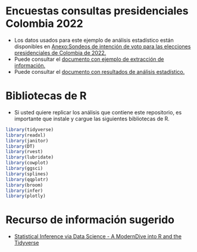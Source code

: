 # Encuestas consultas presidenciales Colombia 2022

- Los datos usados para este ejemplo de análisis estadístico están disponibles en [Anexo:Sondeos de intención de voto para las elecciones presidenciales de Colombia de 2022.](https://es.wikipedia.org/wiki/Anexo:Sondeos_de_intenci%C3%B3n_de_voto_para_las_elecciones_presidenciales_de_Colombia_de_2022)
- Puede consultar el [documento con ejemplo de extracción de información.](https://rpubs.com/Edimer/877105)
- Puede consultar el [documento con resultados de análisis estadístico.](https://rpubs.com/Edimer/877110)

# Bibliotecas de R

- Si usted quiere replicar los análisis que contiene este repositorio, es importante que instale y cargue las siguientes bibliotecas de R.

```r
library(tidyverse)
library(readxl)
library(janitor)
library(DT)
library(rvest)
library(lubridate)
library(cowplot)
library(ggsci)
library(splines)
library(qqplotr)
library(broom)
library(infer)
library(plotly)
```

# Recurso de información sugerido

- [Statistical Inference via Data Science - A ModernDive into R and the Tidyverse](https://moderndive.com/index.html)

<center>
</img src = "https://d33wubrfki0l68.cloudfront.net/19dafd10a53785f1407566a1f3a09b29a6bab847/1e5f0/images/logos/book_cover.png" />
</center>